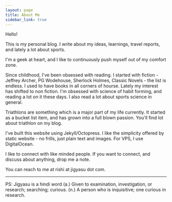 ```yaml
---
layout: page
title: About Me
sidebar_link: true
---
```

Hello!

This is my personal blog. I write about my ideas, learnings, travel reports, and lately a lot about sports.

I'm a geek at heart, and I like to continuously push myself out of my comfort zone.

Since childhood, I've been obsessed with reading. I started with fiction - Jeffrey Archer, PG Wodehouse, Sherlock Holmes, Classic Novels - the list is endless. I used to have books in all corners of hourse.
Lately my interest has shifted to non fiction. I'm obsessed with science of habit forming, and reading a lot on it these days. I also read a lot about sports science in general.

Triathlons are something which is a major part of my life currently. It started as a bucket list item, and has grown into a full blown passion. You'll find lot about triathlon on my blog.

I've built this website using Jekyll/Octopress.  I like the simplicity offered by static website - no frills, just plain text and images. For VPS, I use DigitalOcean.

I like to connect with like minded people. If you want to connect, and discuss about anything, drop me a note.

You can reach to me at rishi at jigyasu dot com.

---

PS:
Jigyasu is a hindi word
(a.) Given to examination, investigation, or research; searching; curious.
(n.) A person who is inquisitive; one curious in research.

